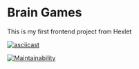 # Brain Games

This is my first frontend project from Hexlet


[![asciicast](https://asciinema.org/a/Ghm5NM1MpfSXINMsV0alOZhES.svg)](https://asciinema.org/a/Ghm5NM1MpfSXINMsV0alOZhES)


[![Maintainability](https://api.codeclimate.com/v1/badges/8056983facb47bfe4441/maintainability)](https://codeclimate.com/github/ana-izotova/frontend-project-lvl1/maintainability)
